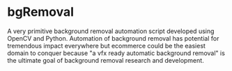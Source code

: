 # bgRemoval

A very primitive background removal automation script developed using OpenCV and Python. Automation of background removal has potential for tremendous impact everywhere but ecommerce could be the easiest domain to conquer because "a vfx ready automatic background removal" is the ultimate goal of background removal research and development. 
